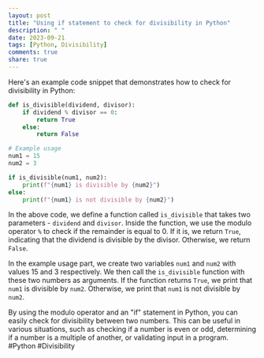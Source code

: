 ```yaml
---
layout: post
title: "Using if statement to check for divisibility in Python"
description: " "
date: 2023-09-21
tags: [Python, Divisibility]
comments: true
share: true
---
```


Here's an example code snippet that demonstrates how to check for divisibility in Python:

```python
def is_divisible(dividend, divisor):
    if dividend % divisor == 0:
        return True
    else:
        return False

# Example usage
num1 = 15
num2 = 3

if is_divisible(num1, num2):
    print(f"{num1} is divisible by {num2}")
else:
    print(f"{num1} is not divisible by {num2}")
```

In the above code, we define a function called `is_divisible` that takes two parameters - `dividend` and `divisor`. Inside the function, we use the modulo operator `%` to check if the remainder is equal to 0. If it is, we return `True`, indicating that the dividend is divisible by the divisor. Otherwise, we return `False`.

In the example usage part, we create two variables `num1` and `num2` with values 15 and 3 respectively. We then call the `is_divisible` function with these two numbers as arguments. If the function returns `True`, we print that `num1` is divisible by `num2`. Otherwise, we print that `num1` is not divisible by `num2`.

By using the modulo operator and an "if" statement in Python, you can easily check for divisibility between two numbers. This can be useful in various situations, such as checking if a number is even or odd, determining if a number is a multiple of another, or validating input in a program. #Python #Divisibility